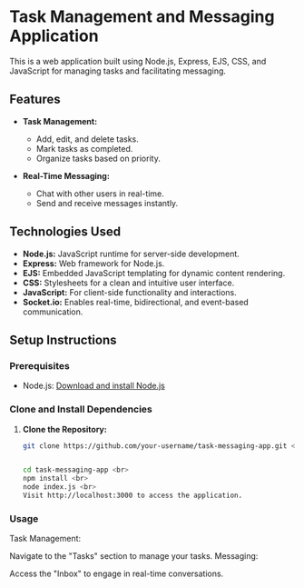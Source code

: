 # Task Management and Messaging Application

This is a web application built using Node.js, Express, EJS, CSS, and JavaScript for managing tasks and facilitating messaging.

## Features

- **Task Management:**
  - Add, edit, and delete tasks.
  - Mark tasks as completed.
  - Organize tasks based on priority.

- **Real-Time Messaging:**
  - Chat with other users in real-time.
  - Send and receive messages instantly.

## Technologies Used

- **Node.js:** JavaScript runtime for server-side development.
- **Express:** Web framework for Node.js.
- **EJS:** Embedded JavaScript templating for dynamic content rendering.
- **CSS:** Stylesheets for a clean and intuitive user interface.
- **JavaScript:** For client-side functionality and interactions.
- **Socket.io:** Enables real-time, bidirectional, and event-based communication.

## Setup Instructions

### Prerequisites

- Node.js: [Download and install Node.js](https://nodejs.org/)

### Clone and Install Dependencies

1. **Clone the Repository:**
   ```bash
   git clone https://github.com/your-username/task-messaging-app.git <br>

   
   cd task-messaging-app <br>
   npm install <br>
   node index.js <br>
   Visit http://localhost:3000 to access the application.

  ### Usage
Task Management:

Navigate to the "Tasks" section to manage your tasks.
Messaging:

Access the "Inbox" to engage in real-time conversations.

